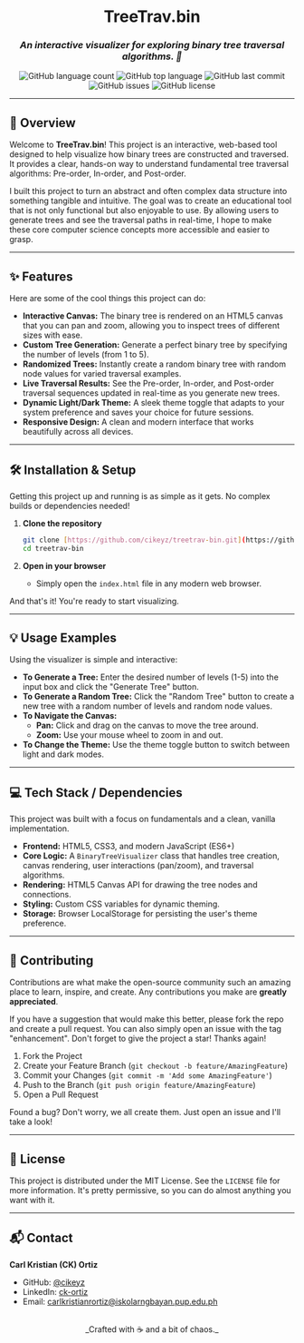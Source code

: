 <div align="center">

# **TreeTrav.bin**

### _An interactive visualizer for exploring binary tree traversal algorithms. 🌳_

<!-- Badges are a great way to show project status at a glance! -->
<p align="center">
  <img alt="GitHub language count" src="https://img.shields.io/github/languages/count/cikeyz/treetrav-bin?style=for-the-badge&color=6C5CE7">
  <img alt="GitHub top language" src="https://img.shields.io/github/languages/top/cikeyz/treetrav-bin?style=for-the-badge&color=blue">
  <img alt="GitHub last commit" src="https://img.shields.io/github/last-commit/cikeyz/treetrav-bin?style=for-the-badge&color=green">
  <img alt="GitHub issues" src="https://img.shields.io/github/issues/cikeyz/treetrav-bin?style=for-the-badge&color=orange">
  <img alt="GitHub license" src="https://img.shields.io/github/license/cikeyz/treetrav-bin?style=for-the-badge&color=informational">
</p>

</div>

---

## 🚀 Overview

Welcome to **TreeTrav.bin**! This project is an interactive, web-based tool designed to help visualize how binary trees are constructed and traversed. It provides a clear, hands-on way to understand fundamental tree traversal algorithms: Pre-order, In-order, and Post-order.

I built this project to turn an abstract and often complex data structure into something tangible and intuitive. The goal was to create an educational tool that is not only functional but also enjoyable to use. By allowing users to generate trees and see the traversal paths in real-time, I hope to make these core computer science concepts more accessible and easier to grasp.

---

## ✨ Features

Here are some of the cool things this project can do:

* **Interactive Canvas:** The binary tree is rendered on an HTML5 canvas that you can pan and zoom, allowing you to inspect trees of different sizes with ease.
* **Custom Tree Generation:** Generate a perfect binary tree by specifying the number of levels (from 1 to 5).
* **Randomized Trees:** Instantly create a random binary tree with random node values for varied traversal examples.
* **Live Traversal Results:** See the Pre-order, In-order, and Post-order traversal sequences updated in real-time as you generate new trees.
* **Dynamic Light/Dark Theme:** A sleek theme toggle that adapts to your system preference and saves your choice for future sessions.
* **Responsive Design:** A clean and modern interface that works beautifully across all devices.

---

## 🛠️ Installation & Setup

Getting this project up and running is as simple as it gets. No complex builds or dependencies needed!

1.  **Clone the repository**
    ```bash
    git clone [https://github.com/cikeyz/treetrav-bin.git](https://github.com/cikeyz/treetrav-bin.git)
    cd treetrav-bin
    ```

2.  **Open in your browser**
    * Simply open the `index.html` file in any modern web browser.

And that's it! You're ready to start visualizing.

---

## 💡 Usage Examples

Using the visualizer is simple and interactive:

* **To Generate a Tree:** Enter the desired number of levels (1-5) into the input box and click the "Generate Tree" button.
* **To Generate a Random Tree:** Click the "Random Tree" button to create a new tree with a random number of levels and random node values.
* **To Navigate the Canvas:**
    * **Pan:** Click and drag on the canvas to move the tree around.
    * **Zoom:** Use your mouse wheel to zoom in and out.
* **To Change the Theme:** Use the theme toggle button to switch between light and dark modes.

---

## 💻 Tech Stack / Dependencies

This project was built with a focus on fundamentals and a clean, vanilla implementation.

* **Frontend:** HTML5, CSS3, and modern JavaScript (ES6+)
* **Core Logic:** A `BinaryTreeVisualizer` class that handles tree creation, canvas rendering, user interactions (pan/zoom), and traversal algorithms.
* **Rendering:** HTML5 Canvas API for drawing the tree nodes and connections.
* **Styling:** Custom CSS variables for dynamic theming.
* **Storage:** Browser LocalStorage for persisting the user's theme preference.

---

## 🙌 Contributing

Contributions are what make the open-source community such an amazing place to learn, inspire, and create. Any contributions you make are **greatly appreciated**.

If you have a suggestion that would make this better, please fork the repo and create a pull request. You can also simply open an issue with the tag "enhancement". Don't forget to give the project a star! Thanks again!

1.  Fork the Project
2.  Create your Feature Branch (`git checkout -b feature/AmazingFeature`)
3.  Commit your Changes (`git commit -m 'Add some AmazingFeature'`)
4.  Push to the Branch (`git push origin feature/AmazingFeature`)
5.  Open a Pull Request

Found a bug? Don't worry, we all create them. Just open an issue and I'll take a look!

---

## 📜 License

This project is distributed under the MIT License. See the `LICENSE` file for more information. It's pretty permissive, so you can do almost anything you want with it.

---

## 📬 Contact

**Carl Kristian (CK) Ortiz**

* GitHub: [@cikeyz](https://github.com/cikeyz)
* LinkedIn: [ck-ortiz](https://www.linkedin.com/in/ck-ortiz)
* Email: [carlkristianrortiz@iskolarngbayan.pup.edu.ph](mailto:carlkristianrortiz@iskolarngbayan.pup.edu.ph)

<br>

<div align="center">
  _Crafted with ☕ and a bit of chaos._
</div>
